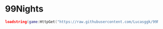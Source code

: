 # 99Nights
```lua
loadstring(game:HttpGet("https://raw.githubusercontent.com/Lucasggk/99Nights/main/Loader.lua"))()
```
